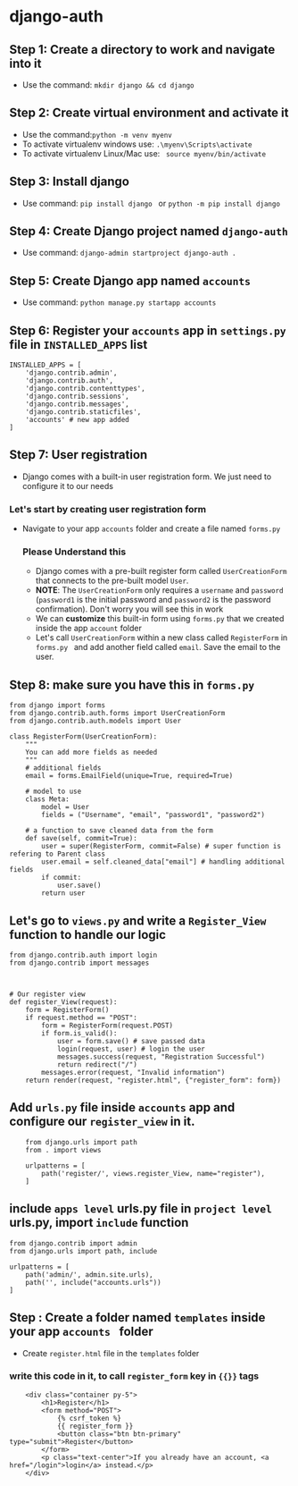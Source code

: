# django-auth
## Step 1: Create a directory to work and navigate into it
* Use the command: ``mkdir django && cd django ``

## Step 2: Create virtual environment and activate it 
* Use the command:``python -m venv myenv``
* To activate virtualenv windows use: ``.\myenv\Scripts\activate``
* To activate virtualenv Linux/Mac use: `` source myenv/bin/activate``

## Step 3: Install django
* Use command:   `` pip install django  `` or ``python -m pip install django ``


## Step 4: Create Django project named `` django-auth ``
* Use command: `` django-admin startproject django-auth . ``

## Step 5: Create Django app named ``accounts``
* Use command: ``python manage.py startapp accounts``

## Step 6: Register your ``accounts`` app in ``settings.py`` file in ``INSTALLED_APPS`` list
```
INSTALLED_APPS = [
    'django.contrib.admin',
    'django.contrib.auth',
    'django.contrib.contenttypes',
    'django.contrib.sessions',
    'django.contrib.messages',
    'django.contrib.staticfiles',
    'accounts' # new app added
]
```

## Step 7: User registration
* Django comes with a built-in user registration form. We just need to configure it to our needs

### Let's start by creating user registration form
* Navigate to your app ``accounts`` folder and create a file named ``forms.py``

    ### Please Understand this
    * Django comes with a pre-built register form called ``UserCreationForm`` that connects to the pre-built model ``User``. 
    * __NOTE__: The ``UserCreationForm`` only requires a ``username`` and ``password`` (``password1`` is the initial password and ``password2`` is the password confirmation). Don't worry you will see this in work
    * We can **customize** this built-in form using ``forms.py`` that we created inside the app ``account`` folder
    * Let's call ``UserCreationForm`` within a new class called ``RegisterForm`` in ``forms.py `` and add another field called ``email``. Save the email to the user.

## Step 8: make sure you have this in ``forms.py ``
```
from django import forms
from django.contrib.auth.forms import UserCreationForm
from django.contrib.auth.models import User

class RegisterForm(UserCreationForm):
    """
    You can add more fields as needed
    """
    # additional fields
    email = forms.EmailField(unique=True, required=True)

    # model to use
    class Meta:
        model = User
        fields = ("Username", "email", "password1", "password2")

    # a function to save cleaned data from the form
    def save(self, commit=True):
        user = super(RegisterForm, commit=False) # super function is refering to Parent class
        user.email = self.cleaned_data["email"] # handling additional fields
        if commit:
            user.save()
        return user

```
## Let's go to ``views.py`` and write a ``Register_View`` function to handle our logic

```
from django.contrib.auth import login
from django.contrib import messages



# Our register view
def register_View(request):
    form = RegisterForm()
    if request.method == "POST":
        form = RegisterForm(request.POST)
        if form.is_valid():
            user = form.save() # save passed data
            login(request, user) # login the user
            messages.success(request, "Registration Successful")
            return redirect("/")
        messages.error(request, "Invalid information")
    return render(request, "register.html", {"register_form": form})
```

## Add ``urls.py`` file inside ``accounts`` app and configure our ``register_view`` in it.

```
    from django.urls import path
    from . import views

    urlpatterns = [
        path('register/', views.register_View, name="register"),
    ]

```

## include ``apps level`` urls.py file in ``project level`` urls.py, import ``include`` function

```
from django.contrib import admin
from django.urls import path, include

urlpatterns = [
    path('admin/', admin.site.urls),
    path('', include("accounts.urls"))
]

```

## Step : Create a folder named ``templates`` inside your app ``accounts `` folder 
* Create `` register.html `` file in the ``templates`` folder

### write this code in it, to call ``register_form`` key in ``{{}}`` tags
```
    <div class="container py-5">
        <h1>Register</h1>
        <form method="POST">
            {% csrf_token %}
            {{ register_form }}                    
            <button class="btn btn-primary" type="submit">Register</button>
        </form>
        <p class="text-center">If you already have an account, <a href="/login">login</a> instead.</p>
    </div>

```

